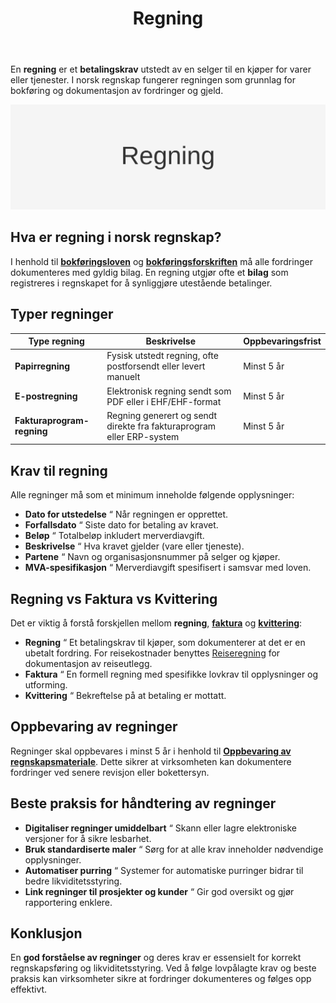 ﻿---
title: "Regning"
seoTitle: "Regning"
description: 'En **regning** er et **betalingskrav** utstedt av en selger til en kjøper for varer eller tjenester. I norsk regnskap fungerer regningen som grunnlag for bokfÃ...'
---

En **regning** er et **betalingskrav** utstedt av en selger til en kjøper for varer eller tjenester. I norsk regnskap fungerer regningen som grunnlag for bokføring og dokumentasjon av fordringer og gjeld.

![Regning](regning-image.svg)

## Hva er regning i norsk regnskap?

I henhold til **[bokføringsloven](/blogs/regnskap/hva-er-bokforingsloven "Hva er Bokføringsloven? Komplett Guide til Norsk Bokføringslovgivning")** og **[bokføringsforskriften](/blogs/regnskap/hva-er-bokforingsforskriften "Bokføringsforskriften - Komplett Guide til Norske Bokføringskrav og Regler")** må alle fordringer dokumenteres med gyldig bilag. En regning utgjør ofte et **bilag** som registreres i regnskapet for å synliggjøre utestående betalinger.

## Typer regninger

| **Type regning**           | **Beskrivelse**                                                          | **Oppbevaringsfrist** |
|----------------------------|--------------------------------------------------------------------------|-----------------------|
| **Papirregning**           | Fysisk utstedt regning, ofte postforsendt eller levert manuelt            | Minst 5 år            |
| **E-postregning**          | Elektronisk regning sendt som PDF eller i EHF/EHF-format                  | Minst 5 år            |
| **Fakturaprogram-regning** | Regning generert og sendt direkte fra fakturaprogram eller ERP-system     | Minst 5 år            |

## Krav til regning

Alle regninger må som et minimum inneholde følgende opplysninger:

* **Dato for utstedelse** “ Når regningen er opprettet.
* **Forfallsdato** “ Siste dato for betaling av kravet.
* **Beløp** “ Totalbeløp inkludert merverdiavgift.
* **Beskrivelse** “ Hva kravet gjelder (vare eller tjeneste).
* **Partene** “ Navn og organisasjonsnummer på selger og kjøper.
* **MVA-spesifikasjon** “ Merverdiavgift spesifisert i samsvar med loven.

## Regning vs Faktura vs Kvittering

Det er viktig å forstå forskjellen mellom **regning**, **[faktura](/blogs/regnskap/hva-er-en-faktura "Hva er en Faktura? En Guide til Norske Fakturakrav")** og **[kvittering](/blogs/regnskap/kvittering "Hva er Kvittering? En Guide til Kvitteringskrav i Norsk Regnskap")**:

* **Regning** “ Et betalingskrav til kjøper, som dokumenterer at det er en ubetalt fordring. For reisekostnader benyttes [Reiseregning](/blogs/regnskap/reiseregning "Reiseregning - Guide til reiseregninger i Norsk Regnskap") for dokumentasjon av reiseutlegg.
* **Faktura** “ En formell regning med spesifikke lovkrav til opplysninger og utforming.
* **Kvittering** “ Bekreftelse på at betaling er mottatt.

## Oppbevaring av regninger

Regninger skal oppbevares i minst 5 år i henhold til **[Oppbevaring av regnskapsmateriale](/blogs/regnskap/oppbevaring-av-regnskapsmateriale "Oppbevaring av Regnskapsmateriale - Krav, Frister og Beste Praksis i Norge")**. Dette sikrer at virksomheten kan dokumentere fordringer ved senere revisjon eller bokettersyn.

## Beste praksis for håndtering av regninger

* **Digitaliser regninger umiddelbart** “ Skann eller lagre elektroniske versjoner for å sikre lesbarhet.
* **Bruk standardiserte maler** “ Sørg for at alle krav inneholder nødvendige opplysninger.
* **Automatiser purring** “ Systemer for automatiske purringer bidrar til bedre likviditetsstyring.
* **Link regninger til prosjekter og kunder** “ Gir god oversikt og gjør rapportering enklere.

## Konklusjon

En **god forståelse av regninger** og deres krav er essensielt for korrekt regnskapsføring og likviditetsstyring. Ved å følge lovpålagte krav og beste praksis kan virksomheter sikre at fordringer dokumenteres og følges opp effektivt.










